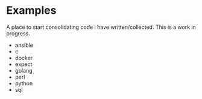 # Examples

A place to start consolidating code i have written/collected. This is a work in progress.

* ansible
* c
* docker
* expect
* golang
* perl
* python
* sql



